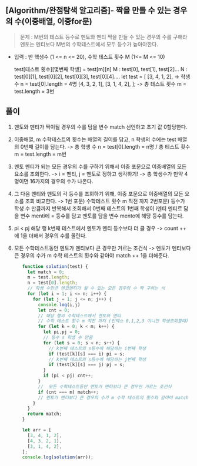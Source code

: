 ## [Algorithm/완점탐색 알고리즘]- 짝을 만들 수 있는 경우의 수(이중배열, 이중for문)



> 문제 : M번의 테스트 등수로 멘토와 멘티 짝을 만들 수 있는 경우의 수를 구해라
> 멘토는 멘티보다 M번의 수학테스트에서 모두 등수가 높아야한다.

- 입력 : 반 핵생수 (1 <= n <= 20), 수학 테스트 횟수 M (1<= M <= 10)
  
  test[테스트 횟수][몇번째 학생] = test[m][n]
    M : test[0], test[1], test[2]...
    N : test[0][1],  test[0][2],  test[0][3],  test[0][4]....
      let test = [
        [3, 4, 1, 2], -> 학생수 n = test[0].length = 4명
        [4, 3, 2, 1], 
        [3, 1, 4, 2],
        ];
       -> 총 테스트 횟수 m = test.length = 3번

## 풀이

1. 멘토와 멘티가 짝이될 경우의 수를 담을 변수 match 선언하고 초기 값 0할당한다.

2. 이중배열, m 수학테스트의 횟수는 배열의 길이를 담고, n 학생의 수에는 test 배열의 0번째 길이를 담는다.
    -> 총 학생 수 n = test[0].length = n명 / 총 테스트 횟수 m = test.length = m번
 3. 멘토 멘티가 되는 모든 경우의 수를 구하기 위해서 이중 포문으로 이중배열의 모든 요소를 조회한다.
      -> i = 멘티, j = 멘토로 정하고 생각하기!
    -> 총 학생수가 만약 4명이면 16가지의 경우의 수가 나온다.
4. 그 다음 멘티와 멘토의 각 등수를 조회하기 위해, 이중 포문으로 이중배열의 모든 요소를 조회 비교한다.
    -> 1번 포문) 수학테스트 횟수 m 직전 까지 2번포문) 등수가 학생 수 만큼까지 반복해서 조회해서 0번째 테스트의 1번째 학생이 i멘티 멘티르 담을 변수 menti에 = 등수를 담고 멘토를 담을 변수 mento에 해당 등수를 담는다.
5. pi < pj 해당 행 k번째 테스트에서 멘토가 멘티 등수보다 더 클 경우 
-> count ++ 에 1을 더해서 경우의 수를 올린다.
6. 모든 수학테스트동안 멘토가 멘티보다 큰 경우만 거르는 조건식 
   -> 멘토가 멘티보다 큰 경우의 수가 m 수학 테스트의 횟수와 같아야 match ++ 1을 더해준다.

   ```js
      function solution(test) {
        let match = 0;
        m = test.length;
        n = test[0].length;
        // 학생 수만큰 멘코멘티가 될 수 있는 모든 경우의 수 짝 구하는 식
        for (let i = 1; i <= n; i++) {
          for (let j = 1; j <= n; j++) {
            console.log(i,j)
            let cnt = 0;
            // 해당 행의 수학테스트에서 멘토와 멘티
            // 수학 테스트 횟수 m 직전 까지 (인덱스 0,1,2,3 이니깐 학생조회할때)
            for (let k = 0; k < m; k++) {
              let pi,pj = 0;
              // 등수 s 학생 수 만쿰
              for (let s = 0; s < n; s++) {
                // k번째 테스트의 s등수에 해당하는 i번째 학생
                if (test[k][s] === i) pi = s;
                // k번째 테스트의 s등수에 해당하는 j번째 학생
                if (test[k][s] === j) pj = s;
              }
              if (pi < pj) cnt++;
            }
            //  모든 수학테스트동안 멘토가 멘티보다 큰 경우만 거르는 조건식
            if (cnt === m) match++;
            // 멘토가 멘티보다 큰 경우의 수가 m 수학 테스트의 횟수와 같아야 match ++ 1을 더해준다.
          }
        }
        return match;
      }
   
      let arr = [
        [3, 4, 1, 2],
        [4, 3, 2, 1],
        [3, 1, 4, 2],
      ];
      console.log(solution(arr));